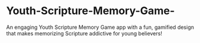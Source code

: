 # Youth-Scripture-Memory-Game-
An engaging Youth Scripture Memory Game app with a fun, gamified design that makes memorizing Scripture addictive for young believers!
